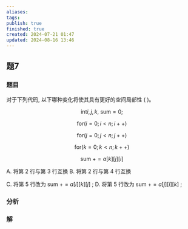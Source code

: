 ```yaml
---
aliases: 
tags: 
publish: true
finished: true
created: 2024-07-21 01:47
updated: 2024-08-16 13:46
---
```

## 题7
### 题目
对于下列代码, 以下哪种变化将使其具有更好的空间局部性 ( )。

$$
\text{int}i, j, k\text{, sum} = 0\text{;}
$$

$$
\text{for}\left( {i = 0;i < n;i + + }\right)
$$

$$
\text{for}\left( {j = 0;j < n;j + + }\right)
$$

$$
\text{for}\left( {k = 0;k < n;k + + }\right)
$$

$$
\text{ sum } + = a\left\lbrack k\right\rbrack \left\lbrack j\right\rbrack \left\lbrack i\right\rbrack
$$

A. 将第 2 行与第 3 行互换 B. 将第 2 行与第 4 行互换

C. 将第 5 行改为 sum $+ = a\left\lbrack i\right\rbrack \left\lbrack k\right\rbrack \left\lbrack j\right\rbrack$ ; D. 将第 5 行改为 sum $+ = a\left\lbrack j\right\rbrack \left\lbrack i\right\rbrack \left\lbrack k\right\rbrack$ ;
### 分析

### 解